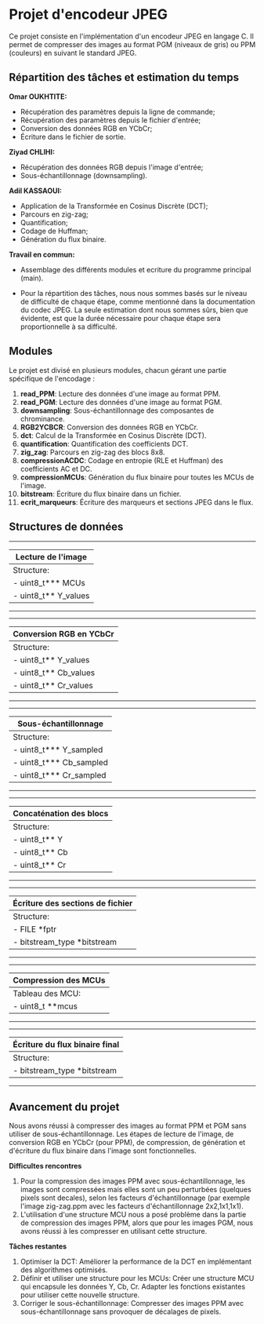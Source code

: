 # Projet d'encodeur JPEG

Ce projet consiste en l'implémentation d'un encodeur JPEG en langage C. Il permet de compresser des images au format PGM (niveaux de gris) ou PPM (couleurs) en suivant le standard JPEG.


## Répartition des tâches et estimation du temps

**Omar OUKHTITE:**
- Récupération des paramètres depuis la ligne de commande;
- Récupération des paramètres depuis le fichier d'entrée;
- Conversion des données RGB en YCbCr;
- Écriture dans le fichier de sortie.

**Ziyad CHLIHI:**
- Récupération des données RGB depuis l'image d'entrée;
- Sous-échantillonnage (downsampling).

**Adil KASSAOUI:**
- Application de la Transformée en Cosinus Discrète (DCT);
- Parcours en zig-zag;
- Quantification;
- Codage de Huffman;
- Génération du flux binaire.

**Travail en commun:**
- Assemblage des différents modules et ecriture du programme principal (main).

* Pour la répartition des tâches, nous nous sommes basés sur le niveau de difficulté de chaque étape, comme mentionné dans la documentation du codec JPEG. La seule estimation dont nous sommes sûrs, bien que évidente, est que la durée nécessaire pour chaque étape sera proportionnelle à sa difficulté.

## Modules

Le projet est divisé en plusieurs modules, chacun gérant une partie spécifique de l'encodage :

1. **read_PPM**: Lecture des données d'une image au format PPM.
2. **read_PGM**: Lecture des données d'une image au format PGM.
3. **downsampling**: Sous-échantillonnage des composantes de chrominance.
4. **RGB2YCBCR**: Conversion des données RGB en YCbCr.
5. **dct**: Calcul de la Transformée en Cosinus Discrète (DCT).
6. **quantification**: Quantification des coefficients DCT.
7. **zig_zag**: Parcours en zig-zag des blocs 8x8.
8. **compressionACDC**: Codage en entropie (RLE et Huffman) des coefficients AC et DC.
9. **compressionMCUs**: Génération du flux binaire pour toutes les MCUs de l'image.
10. **bitstream**: Écriture du flux binaire dans un fichier.
11. **ecrit_marqueurs**: Écriture des marqueurs et sections JPEG dans le flux.

## Structures de données

---------------------------
|   Lecture de l'image    |
|-------------------------|
| Structure:              |
| - uint8_t*** MCUs       |
| - uint8_t** Y_values    |
---------------------------
-----------------------------------
| Conversion RGB en YCbCr         |
|---------------------------------|
| Structure:                      |
| - uint8_t** Y_values            |
| - uint8_t** Cb_values           |
| - uint8_t** Cr_values           |
-----------------------------------
------------------------------------
| Sous-échantillonnage             |
|----------------------------------|
| Structure:                       |
| - uint8_t*** Y_sampled           |
| - uint8_t*** Cb_sampled          |
| - uint8_t*** Cr_sampled          |
------------------------------------
------------------------------------
| Concaténation des blocs          |
|----------------------------------|
| Structure:                       |
| - uint8_t** Y                    |
| - uint8_t** Cb                   |
| - uint8_t** Cr                   |
------------------------------------
------------------------------------
| Écriture des sections de fichier |
|----------------------------------|
| Structure:                       |
| - FILE *fptr                     |
| - bitstream_type *bitstream      |
------------------------------------
------------------------------------
| Compression des MCUs             |
|----------------------------------|
| Tableau des MCU:                 |
| - uint8_t **mcus                 |
------------------------------------
------------------------------------
| Écriture du flux binaire final   |
|----------------------------------|
| Structure:                       |
| - bitstream_type *bitstream      |
------------------------------------


## Avancement du projet

Nous avons réussi à compresser des images au format PPM et PGM sans utiliser de sous-échantillonnage. Les étapes de lecture de l'image, de conversion RGB en YCbCr (pour PPM), de compression, de génération et d'écriture du flux binaire dans l'image sont fonctionnelles.

**Difficultes rencontres**
1. Pour la compression des images PPM avec sous-échantillonnage, les images sont compressées mais elles sont un peu perturbées (quelques pixels sont decales), selon les facteurs d'échantillonnage (par exemple l'image zig-zag.ppm avec les facteurs d'échantillonnage 2x2,1x1,1x1).
2. L'utilisation d'une structure MCU nous a posé problème dans la partie de compression des images PPM, alors que pour les images PGM, nous avons réussi à les compresser en utilisant cette structure.

**Tâches restantes**
1. Optimiser la DCT: Améliorer la performance de la DCT en implémentant des algorithmes optimisés.
2. Définir et utiliser une structure pour les MCUs:
                    Créer une structure MCU qui encapsule les données Y, Cb, Cr.
                    Adapter les fonctions existantes pour utiliser cette nouvelle structure.
3. Corriger le sous-échantillonnage:
                    Compresser des images PPM avec sous-échantillonnage sans provoquer de décalages de pixels.

